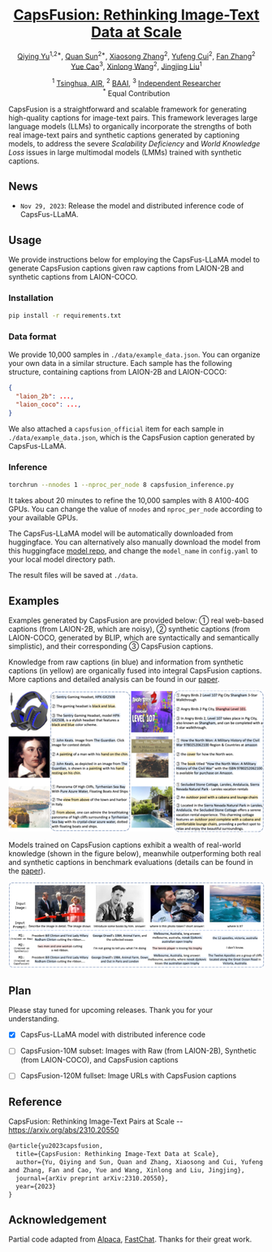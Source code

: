 <div align='center'>
<h1><a href="https://arxiv.org/abs/2310.20550">CapsFusion: Rethinking Image-Text Data at Scale</a></h1>

[Qiying Yu](https://yqy2001.github.io)<sup>1,2*</sup>, [Quan Sun](https://github.com/Quan-Sun)<sup>2*</sup>, [Xiaosong Zhang](https://github.com/zhangxiaosong18)<sup>2</sup>, [Yufeng Cui](https://scholar.google.com/citations?user=5Ydha2EAAAAJ&hl=en&oi=ao)<sup>2</sup>, [Fan Zhang](https://scholar.google.com/citations?user=VsJ39HMAAAAJ)<sup>2</sup><br>[Yue Cao](http://yue-cao.me)<sup>3</sup>, [Xinlong Wang](https://www.xloong.wang/)<sup>2</sup>, [Jingjing Liu](https://air.tsinghua.edu.cn/en/info/1046/1194.htm)<sup>1</sup>

<sup>1</sup> [Tsinghua, AIR](https://air.tsinghua.edu.cn/en/), <sup>2</sup> [BAAI](https://www.baai.ac.cn/english.html), <sup>3</sup> [Independent Researcher](http://yue-cao.me)<br><sup>*</sup> Equal Contribution
</div>

CapsFusion is a straightforward and scalable framework for generating high-quality captions for image-text pairs. This framework leverages large language models (LLMs) to organically incorporate the strengths of both real image-text pairs and synthetic captions generated by captioning models, to address the severe *Scalability Deficiency* and *World Knowledge Loss* issues in large multimodal models (LMMs) trained with synthetic captions.

## News

* `Nov 29, 2023`: Release the model and distributed inference code of CapsFus-LLaMA.

## Usage

We provide instructions below for employing the CapsFus-LLaMA model to generate CapsFusion captions given raw captions from LAION-2B and synthetic captions from LAION-COCO.

### Installation

```sh
pip install -r requirements.txt
```

### Data format

We provide 10,000 samples in `./data/example_data.json`. You can organize your own data in a similar structure. Each sample has the following structure, containing captions from LAION-2B and LAION-COCO:
```json
{
  "laion_2b": ..., 
  "laion_coco": ..., 
}
```
We also attached a `capsfusion_official` item for each sample in `./data/example_data.json`, which is the CapsFusion caption generated by CapsFus-LLaMA.

### Inference

```sh
torchrun --nnodes 1 --nproc_per_node 8 capsfusion_inference.py
```

It takes about 20 minutes to refine the 10,000 samples with 8 A100-40G GPUs. You can change the value of `nnodes` and `nproc_per_node` according to your available GPUs.

The CapsFus-LLaMA model will be automatically downloaded from huggingface. You can alternatively also manually download the model from this huggingface [model repo](https://huggingface.co/BAAI/CapsFus-LLaMA/tree/main), and change the `model_name` in `config.yaml` to your local model directory path.

The result files will be saved at `./data`.

## Examples

Examples generated by CapsFusion are provided below: ➀ real web-based captions (from LAION-2B, which are noisy), ➁ synthetic captions (from LAION-COCO, generated by BLIP, which are syntactically and semantically simplistic), and their corresponding ③ CapsFusion captions. 

Knowledge from raw captions (in blue) and information from synthetic captions (in yellow) are organically fused into integral CapsFusion captions. More captions and detailed analysis can be found in our [paper](https://arxiv.org/abs/2310.20550).

![](assets/capsfusion_examples.png)

Models trained on CapsFusion captions exhibit a wealth of real-world knowledge (shown in the figure below), meanwhile outperforming both real and synthetic captions in benchmark evaluations (details can be found in the [paper](https://arxiv.org/abs/2310.20550)).

![](assets/model_output_examples.png)

## Plan

Please stay tuned for upcoming releases. Thank you for your understanding.

- [x] CapsFus-LLaMA model with distributed inference code

- [ ] CapsFusion-10M subset: Images with Raw (from LAION-2B), Synthetic (from LAION-COCO), and CapsFusion captions

- [ ] CapsFusion-120M fullset: Image URLs with CapsFusion captions

## Reference

CapsFusion: Rethinking Image-Text Pairs at Scale -- https://arxiv.org/abs/2310.20550

```
@article{yu2023capsfusion,
  title={CapsFusion: Rethinking Image-Text Data at Scale},
  author={Yu, Qiying and Sun, Quan and Zhang, Xiaosong and Cui, Yufeng and Zhang, Fan and Cao, Yue and Wang, Xinlong and Liu, Jingjing},
  journal={arXiv preprint arXiv:2310.20550},
  year={2023}
}
```

## Acknowledgement

Partial code adapted from [Alpaca](https://github.com/tatsu-lab/stanford_alpaca), [FastChat](https://github.com/lm-sys/FastChat). Thanks for their great work.